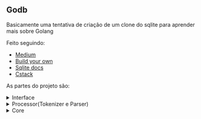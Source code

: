 ## Godb
Basicamente uma tentativa de criação de um clone do sqlite para aprender mais sobre Golang

Feito seguindo:
* [Medium](https://medium.com/felixklauke/database-i-developing-your-own-data-storage-engine-aka-create-your-own-database-ed4560c8d80a)
* [Build your own](https://build-your-own.org/database/90_end)
* [Sqlite docs](https://www.sqlite.org/arch.html)
* [Cstack](https://cstack.github.io/db_tutorial/)

As partes do projeto são:

<details>
<summary>Interface</summary>
        Funções relacionadas ao REPL, entrada e saída de dados
</details>

<details>
<summary>Processor(Tokenizer e Parser)</summary>
        Está no Inter também, pois no fim é uma parte da interface, basicamente 
        vai interpretar os comandos e passar para o core
</details>

<details>
<summary>Core</summary>
        Implementação das execuções dos comandos, além das outras estruturas 
        para armazenar dados e outros
</details>
